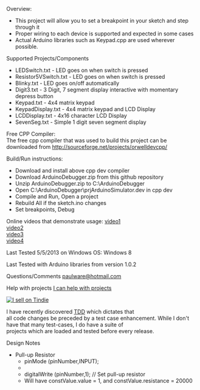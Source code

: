 Overview:
  <ul>
  <li>This project will allow you to set a breakpoint in your sketch and step through it</li>
  <li>Proper wiring to each device is supported and expected in some cases</li>
  <li>Actual Arduino libraries such as Keypad.cpp are used wherever possible.</li>
  </ul>
  
Supported Projects/Components
  <ul>
  <li>LEDSwitch.txt - LED goes on when switch is pressed</li>
  <li>Resistor5VSwitch.txt - LED goes on when switch is pressed</li>
  <li>Blinky.txt - LED goes on/off automatically</li> 
  <li>Digit3.txt - 3 Digit, 7 segment display interactive with momentary depress button</li>
  <li>Keypad.txt - 4x4 matrix keypad</li>
  <li>KeypadDisplay.txt - 4x4 matrix keypad and LCD Display</li>
  <li>LCDDisplay.txt - 4x16 character LCD Display </li>
  <li>SevenSeg.txt - Simple 1 digit seven segment display</li>
  </ul>

Free CPP Compiler:  
  The free cpp compiler that was used to build this project can be downloaded from
  http://sourceforge.net/projects/orwelldevcpp/ 

Build/Run instructions:
  <ul>
  <li>Download and install above cpp dev compiler</li>
  <li>Download ArduinoDebugger.zip from this github repository</li>
  <li>Unzip ArduinoDebugger.zip to C:\ArduinoDebugger</li>
  <li>Open C:\ArduinoDebugger\prjArduinoSimulator.dev in cpp dev</li>
  <li>Compile and Run, Open a project</li>
  <li>Rebuild All if the sketch.ino changes</li>
  <li>Set breakpoints, Debug</li>
  </ul> 
  
Online videos that demonstrate usage:
  [video1](http://www.youtube.com/watch?v=AdZ5GbDC1h0&feature=youtu.be)  
  [video2](http://www.youtube.com/watch?v=laa9VnRzuT0&feature=youtu.be)  
  [video3](http://www.youtube.com/watch?v=AdZ5GbDC1h0&feature=youtu.be)  
  [video4](http://youtu.be/_W_GPd936jg)
  
Last Tested 5/5/2013 on Windows OS:
  Windows 8
  
Last Tested with Arduino libraries from version
  1.0.2   
  
Questions/Comments
  paulware@hotmail.com
  
Help with projects
  [I can help with projects](http://fiverr.com/paulware/help-with-your-arduino-project)

<a href="https://tindie.com/shops/Paulware/?ref=offsite_badges&utm_source=sellers_Paulware&utm_medium=badges&utm_campaign=badge_large"><img src="https://s3.amazonaws.com/tindie-static/badges/tindie-large.png" alt="I sell on Tindie"></a>

I have recently discovered <a href="http://en.wikipedia.org/wiki/Test-driven_development">TDD</a> which dictates that<br>
all code changes be preceded by a test case enhancement.  While I don't have that many test-cases, I do have a suite of <br>
projects which are loaded and tested before every release.

Design Notes
<ul>
<li>Pull-up Resistor
<ul>
  <li>pinMode (pinNumber,INPUT);<li>
  <li>digitalWrite (pinNumber,1); // Set pull-up resistor</li>
  <li>Will have constValue.value = 1, and constValue.resistance = 20000</li>
</ul>
</li>
</ul>
  